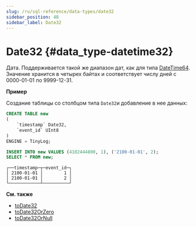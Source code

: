 ```yaml
---
slug: /ru/sql-reference/data-types/date32
sidebar_position: 48
sidebar_label: Date32
---
```


# Date32 {#data_type-datetime32}

Дата. Поддерживается такой же диапазон дат, как для типа [DateTime64](../../sql-reference/data-types/datetime64.md). Значение хранится в четырех байтах и соответствует числу дней с 0000-01-01 по 9999-12-31.

**Пример**

Создание таблицы со столбцом типа `Date32`и добавление в нее данных:

``` sql
CREATE TABLE new
(
    `timestamp` Date32,
    `event_id` UInt8
)
ENGINE = TinyLog;
```

``` sql
INSERT INTO new VALUES (4102444800, 1), ('2100-01-01', 2);
SELECT * FROM new;
```

``` text
┌──timestamp─┬─event_id─┐
│ 2100-01-01 │        1 │
│ 2100-01-01 │        2 │
└────────────┴──────────┘
```

**См. также**

-   [toDate32](../../sql-reference/functions/type-conversion-functions.md#todate32)
-   [toDate32OrZero](../../sql-reference/functions/type-conversion-functions.md#todate32-or-zero)
-   [toDate32OrNull](../../sql-reference/functions/type-conversion-functions.md#todate32-or-null)
